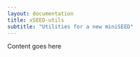 ```yaml
---
layout: documentation
title: xSEED-utils
subtitle: "Utilities for a new miniSEED"
---
```

Content goes here
